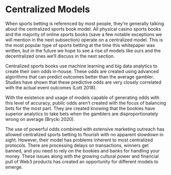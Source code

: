 # Centralized Models

When sports betting is referenced by most people, they’re generally talking about the centralized sports book model. All physical casino sports books and the majority of online sports books (save a few notable exceptions we will mention in the next subsection) operate on a centralized model. This is the most popular type of sports betting at the time this whitepaper was written, but in the future we hope to see a rise of models like ours and the decentralized ones we’ll discuss in the next section.

Centralized sports books use machine learning and big data analytics to create their own odds in-house. These odds are created using advanced algorithms that can predict outcomes better than the average gambler. Studies have shown that these predictive odds are very closely correlated with the actual event outcomes (Lott 2018).

With the existence and usage of models capable of generating odds with this level of accuracy, public odds aren’t created with the focus of balancing bets for the most part. They are created knowing that the bookies have superior analytics to take bets when the gamblers are disproportionately wrong on average (Brycki 2020).

The use of powerful odds combined with extensive marketing outreach has allowed centralized sports betting to flourish with no apparent slowdown in sight. However, their model has problems inherent to most centralized protocols. There are processing delays on transactions, winners get banned, and you need to rely on the bookies and banks for handling your money. These issues along with the growing cultural power and financial pull of Web3 products has created an opportunity for different models to emerge.
